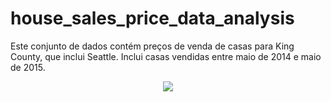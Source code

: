 # house_sales_price_data_analysis
Este conjunto de dados contém preços de venda de casas para King County, que inclui Seattle. Inclui casas vendidas entre maio de 2014 e maio de 2015.


<div align="center">
<img src="https://user-images.githubusercontent.com/94291995/151661647-a23d6c41-a245-470d-b5ec-370bba4bad08.jpg" />
</div>

